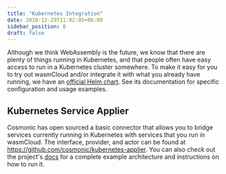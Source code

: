 ```yaml
---
title: "Kubernetes Integration"
date: 2018-12-29T11:02:05+06:00
sidebar_position: 6
draft: false
---
```


Although we think WebAssembly is the future, we know that there are plenty of things running in
Kubernetes, and that people often have easy access to run in a Kubernetes cluster somewhere. To make
it easy for you to try out wasmCloud and/or integrate it with what you already have running, we have
an [official Helm chart](https://github.com/wasmCloud/wasmcloud-otp/tree/main/wasmcloud_host/chart).
See its documentation for specific configuration and usage examples.

## Kubernetes Service Applier

Cosmonic has open sourced a basic connector that allows you to bridge services currently running in
Kubernetes with services that you run in wasmCloud. The interface, provider, and actor can be found
at https://github.com/cosmonic/kubernetes-applier. You can also check out the project's
[docs](https://github.com/cosmonic/kubernetes-applier/tree/main/service-applier#readme) for a
complete example architecture and instructions on how to run it.
